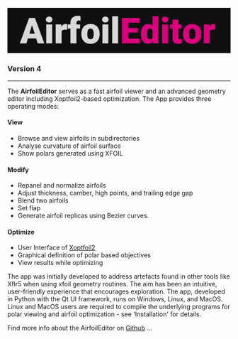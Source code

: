 ![AE](https://github.com/jxjo/AirfoilEditor/blob/main/images/AirfoilEditor_logo.png?raw=true)

### Version 4

---

The **AirfoilEditor** serves as a fast airfoil viewer and an advanced geometry editor including Xoptfoil2-based optimization. The App provides three operating modes:

#### View
* Browse and view airfoils in subdirectories
* Analyse curvature of airfoil surface
* Show polars generated using XFOIL

#### Modify
* Repanel and normalize airfoils
* Adjust thickness, camber, high points, and trailing edge gap
* Blend two airfoils
* Set flap
* Generate airfoil replicas using Bezier curves.

#### Optimize
* User Interface of [Xoptfoil2](https://github.com/jxjo/Xoptfoil2)
* Graphical definition of polar based objectives
* View results while optimizing

The app was initially developed to address artefacts found in other tools like Xflr5 when using xfoil geometry routines. The aim has been an intuitive, user-friendly experience that encourages exploration.
The app, developed in Python with the Qt UI framework, runs on Windows, Linux, and MacOS. Linux and MacOS users are required to compile the underlying programs for polar viewing and airfoil optimization - see 'Installation' for details.

Find more info about the AirfoilEditor on [Github](https://github.com/jxjo/AirfoilEditor) ...
